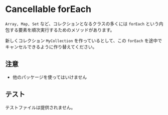 # Cancellable forEach

`Array, Map, Set` など、コレクションとなるクラスの多くには `forEach` という内包する要素を順次実行するためのメソッドがあります。

新しくコレクション `MyCollection` を作っているとして、この `forEach` を途中でキャンセルできるように作り替えてください。

## 注意

* 他のパッケージを使ってはいけません

## テスト

テストファイルは提供されません。